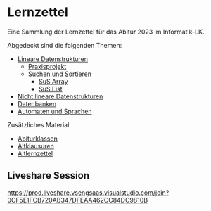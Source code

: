 # Lernzettel
Eine Sammlung der Lernzettel für das Abitur 2023 im Informatik-LK.

Abgedeckt sind die folgenden Themen:

 - [Lineare Datenstrukturen](./Lineare%20Datenstrukturen.md)
   - [Praxisprojekt](https://github.com/INFOGruppeC/Praxissimulation)
   - [Suchen und Sortieren](./sus/README.md)
     - [SuS Array](./sus/SuS%20Array.md)
     - [SuS List](./sus/SuS%20List.md)
 - [Nicht lineare Datenstrukturen](./Nicht%20lineare%20Datenstrukturen.md)
 - [Datenbanken](./Datenbanken.md)
 - [Automaten und Sprachen](./Automaten%20und%20Sprachen.md)
 
 Zusätzliches Material:
 
 - [Abiturklassen](./Abiturklassen/)
 - [Altklausuren](./Altklausuren/)
 - [Altlernzettel](./Altlernzettel/)

## Liveshare Session
https://prod.liveshare.vsengsaas.visualstudio.com/join?0CF5E1FCB720AB347DFEAA462CC84DC9810B

